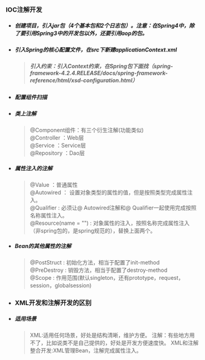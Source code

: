 
### IOC注解开发  

* ##### 创建项目，引入jar包（4个基本包和2个日志包）。注意：在Spring4中，除了要引用Spring3中的开发包以外，还要引用aop的包。  
* ##### 引入Spring的核心配置文件，在src下新建applicationContext.xml  
  > ##### 引入约束：引入Context约束，在Spring包下面找（spring-framework-4.2.4.RELEASE/docs/spring-framework-reference/html/xsd-configuration.html）  
  > ##### 
* ##### 配置组件扫描
* ##### 类上注解
  > @Component组件：有三个衍生注解(功能类似)  
  > @Controller ：Web层  
  > @Service ：Service层  
  > @Repository ：Dao层
* ##### 属性注入的注解  
  > @Value ：普通属性   
  > @Autowired ： 设置对象类型的属性的值，但是按照类型完成属性注入。  
  > @Qualifier : 必须让@ Autowired注解和@ Qualifier一起使用完成按照名称属性注入。  
  > @Resource(name = "") : 对象属性的注入，按照名称完成属性注入（非spring包的，是spring规范的），替换上面两个。
* ##### Bean的其他属性的注解  
  > @PostStruct : 初始化方法，相当于配置了init-method  
  > @PreDestroy : 销毁方法，相当于配置了destroy-method  
  > @Scope : 作用范围(默认singleton，还有prototype，request，session，globalsession)
* ### XML开发和注解开发的区别
* ##### 适用场景
  > XML:适用任何场景，好处是结构清晰，维护方便。
  > 注解：有些地方用不了，比如说类不是自己提供的，好处是开发方便速度快。
  > XML和注解整合开发:XML管理Bean，注解完成属性注入。
